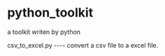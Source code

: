 # python_toolkit
a toolkit writen by python

csv_to_excel.py   ----  convert a csv file to a excel file.
